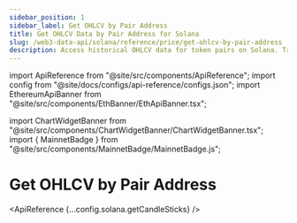 ```yaml
---
sidebar_position: 1
sidebar_label: Get OHLCV by Pair Address
title: Get OHLCV Data by Pair Address for Solana
slug: /web3-data-api/solana/reference/price/get-ohlcv-by-pair-address
description: Access historical OHLCV data for token pairs on Solana. Track price trends and volume over time.
---
```


import ApiReference from "@site/src/components/ApiReference";
import config from "@site/docs/configs/api-reference/configs.json";
import EthereumApiBanner from "@site/src/components/EthBanner/EthApiBanner.tsx";

import ChartWidgetBanner from "@site/src/components/ChartWidgetBanner/ChartWidgetBanner.tsx";
import { MainnetBadge } from "@site/src/components/MainnetBadge/MainnetBadge.js";

# Get OHLCV by Pair Address <MainnetBadge />

<div
  style={{
    display: "flex",
    flexDirection: "column",
    alignItems: "stretch", // Ensures both banners have the same width
  }}
>
  <div style={{ width: "100%" }}>
    <ChartWidgetBanner />
  </div>
  <div style={{ width: "100%" }}>
    <EthereumApiBanner
  customTitle="Looking for OHLCV data on EVM?"
  customText="Access OHLCV data by pair address on EVM using our API."
  customButtonText="Explore EVM API"
  customButtonLink="/web3-data-api/evm/reference/get-ohlcv-by-pair-address"
/>

  </div>
</div>

<ApiReference {...config.solana.getCandleSticks} />
